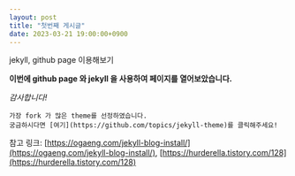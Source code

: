 ```yaml
---
layout: post
title: "첫번째 게시글"
date: 2023-03-21 19:00:00+0900
---
```


jekyll, github page 이용해보기

**이번에 github page 와 jekyll 을 사용하여 페이지를 열어보았습니다.**

_감사합니다!_

````
가장 fork 가 많은 theme를 선정하였습니다.
궁금하시다면 [여기](https://github.com/topics/jekyll-theme)를 클릭해주세요!
````

참고 링크:  [https://ogaeng.com/jekyll-blog-install/](https://ogaeng.com/jekyll-blog-install/), [https://hurderella.tistory.com/128](https://hurderella.tistory.com/128)
